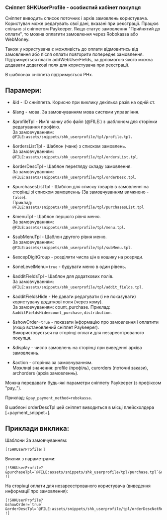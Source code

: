 
### Сніппет SHKUserProfile - особистий кабінет покупця ###

Сніппет виводить список поточних і архів замовлень користувача. Користувач може редагувать свої дані, вказані при реєстрації. Працює спільно зі сніппетом Paykeeper. Якщо статус замовлення "Прийнятий до оплати", то можна оплатити замовлення через Robokassa або WebMoney. 

Також у користувача є можливість до оплати відмовитись від замовлення або після оплати повторити попереднє замовлення.
Підтримується плагін addWebUserFields, за допомогою якого можна додавати додаткові поля для користувача при реєстрації.

В шаблонах сніппета підтримується PHx.

## Парамери: ##
- &id  - ID сниіппета. Корисно при виклику декілька разів на одній ст.
- &lang - мова. За замовчуванням мова системи управління.
- &profileTpl - Им'я чанку або файл (@FILE:) з шаблоном для сторінки редагування профілю.
<BR>За замовчуванням: `@FILE:assets/snippets/shk_userprofile/tpl/profile.tpl.`

- &ordersListTpl - Шаблон (чанк) з списком замовлень.
<BR>За замовчуванням: `@FILE:assets/snippets/shk_userprofile/tpl/ordersList.tpl`.

- &orderDescTpl - Шаблон перегляду складу замовлення.
<BR>За замовчуванням: `@FILE:assets/snippets/shk_userprofile/tpl/orderDesc.tpl`.

- &purchasesListTpl - Шаблон для списку товарів в замовленні на сторінці зі списком замовленнь (За замовчуванням вимкнено - `false`).
<BR>Приклад: `@FILE:assets/snippets/shk_userprofile/tpl/purchasesList.tpl`

- &menuTpl - Шаблон першого рівня меню.
<BR>За замовчуванням: `@FILE:assets/snippets/shk_userprofile/tpl/menu.tpl`.

- &subMenuTpl - Шаблон другого рівня меню.
<BR>За замовчуванням: `@FILE:assets/snippets/shk_userprofile/tpl/subMenu.tpl`.

- &excepDigitGroup - розділяти числа цін в кошику на розряди.

- &oneLevelMenu=`true` - будувати меню в один рівень.

- &additFieldsTpl - Шаблон для додаткових полів.
<BR>За замовчуванням: `@FILE:assets/snippets/shk_userprofile/tpl/addit_fields.tpl`.

- &additFieldsHide - Не давати редагувати (і не показувати) користувачу додаткові поля (через кому).
<BR>За замовчуванням: count_purchase.
Приклад: `&additFieldsHide=count_purchase,distribution`.

- &showOrder=`true` - показати інформацію про замовлення і оплатити (якщо встановлений сніппет Paykeeper).
<BR>Використовується на сторінці оплати для незареєстрованого покупця.

- &display - число замовлень на сторінці при виведенні архіва замовленнь. 

- &action - сторінка за замовчуванням.
<BR> Можливі значення: profile (профіль), curorders (поточні закази), archorders (архів замовленнь).

Можна передавати будь-які параметри сніппету Paykeeper (з префіксом "pay_").

Приклад: `&pay_payment_method=robokassa`.

В шаблоні orderDescTpl цей сніппет виводиться в місці плейсхолдера [+payment_snippet+].


## Приклади виклика: ##

Шаблони За замовчуванням:
```
[!SHKUserProfile!]
```

Виклик з параметрами:
```
[!SHKUserProfile? 
&purchaseTpl=`@FILE:assets/snippets/shk_userprofile/tpl/purchase.tpl`&oneLevelMenu=`true`
!]
```
На сторінці оплати для незареєстрованого користувача (виведення информації про замовлення):
```
[!SHKUserProfile?
&showOrder=`true`
&orderDescTpl=`@FILE:assets/snippets/shk_userprofile/tpl/orderDescNotRegd.tpl`
!]
```
